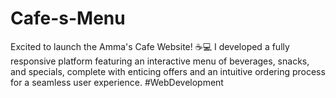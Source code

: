 # Cafe-s-Menu
Excited to launch the Amma's Cafe Website! ☕️💻 I developed a fully responsive platform featuring an interactive menu of beverages, snacks, and specials, complete with enticing offers and an intuitive ordering process for a seamless user experience. #WebDevelopment 
